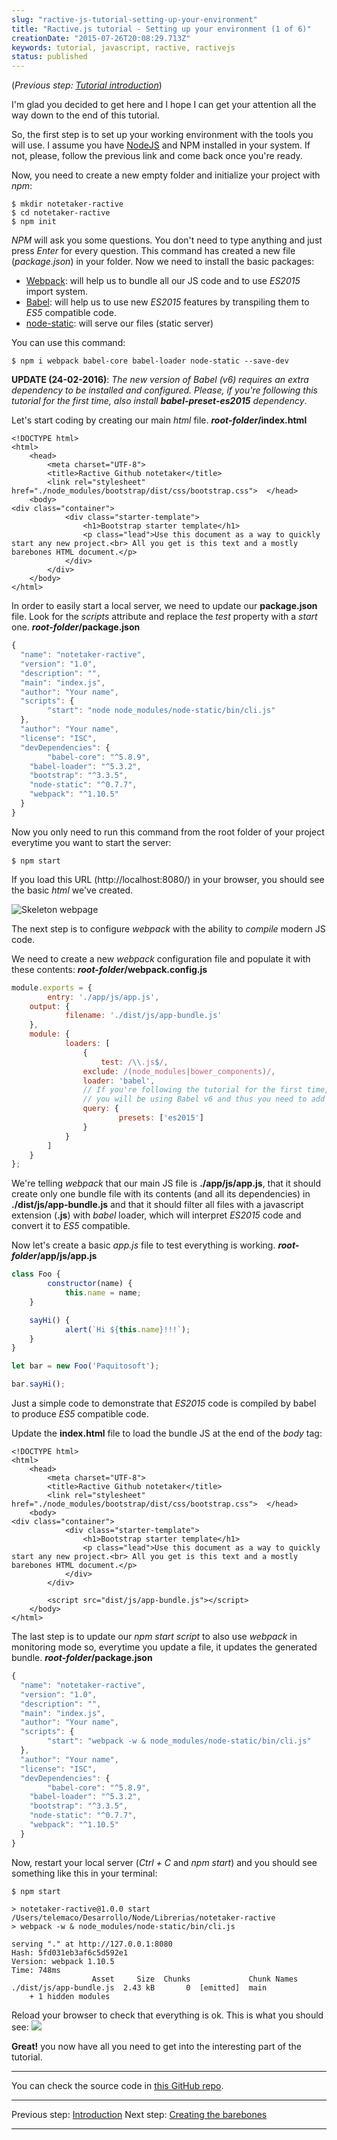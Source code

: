 ```yaml
---
slug: "ractive-js-tutorial-setting-up-your-environment"
title: "Ractive.js tutorial - Setting up your environment (1 of 6)"
creationDate: "2015-07-26T20:08:29.713Z"
keywords: tutorial, javascript, ractive, ractivejs
status: published
---
```


(_Previous step: [Tutorial introduction](/post/create-a-ractive-application-tutorial)_)

I'm glad you decided to get here and I hope I can get your attention all the way down to the end of this tutorial.

So, the first step is to set up your working environment with the tools you will use.
I assume you have [NodeJS](https://nodejs.org/download/) and NPM installed in your system. If not, please, follow the previous link and come back once you're ready.

Now, you need to create a new empty folder and initialize your project with _npm_:
```language
$ mkdir notetaker-ractive
$ cd notetaker-ractive
$ npm init
```
_NPM_ will ask you some questions. You don't need to type anything and just press _Enter_ for every question.
This command has created a new file (_package.json_) in your folder.
Now we need to install the basic packages:

- [Webpack](http://webpack.github.io/): will help us to bundle all our JS code and to use _ES2015_ import system.
- [Babel](https://babeljs.io/): will help us to use new _ES2015_ features by transpiling them to _ES5_ compatible code.
- [node-static](https://github.com/cloudhead/node-static): will serve our files (static server)

You can use this command:
```
$ npm i webpack babel-core babel-loader node-static --save-dev
```

**UPDATE (24-02-2016)**:
_The new version of Babel (v6) requires an extra dependency to be installed and configured. Please, if you're following this tutorial for the first time, also install **babel-preset-es2015** dependency_.

<!-- more -->

Let's start coding by creating our main _html_ file.
**_root-folder_/index.html**
```
<!DOCTYPE html>
<html>
	<head>
		<meta charset="UTF-8">
		<title>Ractive Github notetaker</title>
        <link rel="stylesheet" href="./node_modules/bootstrap/dist/css/bootstrap.css">	</head>
	<body>
<div class="container">
			<div class="starter-template">
				<h1>Bootstrap starter template</h1>
				<p class="lead">Use this document as a way to quickly start any new project.<br> All you get is this text and a mostly barebones HTML document.</p>
			</div>
		</div>
	</body>
</html>
```

In order to easily start a local server, we need to update our **package.json** file. Look for the _scripts_ attribute and replace the _test_ property with a _start_ one.
**_root-folder_/package.json**
```javascript
{
  "name": "notetaker-ractive",
  "version": "1.0",
  "description": "",
  "main": "index.js",
  "author": "Your name",
  "scripts": {
	    "start": "node node_modules/node-static/bin/cli.js"
  },
  "author": "Your name",
  "license": "ISC",
  "devDependencies": {
	    "babel-core": "^5.8.9",
    "babel-loader": "^5.3.2",
    "bootstrap": "^3.3.5",
    "node-static": "^0.7.7",
    "webpack": "^1.10.5"
  }
}
```
Now you only need to run this command from the root folder of your project everytime you want to start the server:

```
$ npm start
```
If you load this URL (http://localhost:8080/) in your browser, you should see the basic _html_ we've created.

![Skeleton webpage](../../images/ractive-tutorial/ractive-tutorial-01.png)

The next step is to configure _webpack_ with the ability to _compile_ modern JS code.

We need to create a new _webpack_ configuration file and populate it with these contents: **_root-folder_/webpack.config.js**
```javascript
module.exports = {
		entry: './app/js/app.js',
	output: {
			filename: './dist/js/app-bundle.js'
	},
	module: {
			loaders: [
				{
					test: /\\.js$/,
				exclude: /(node_modules|bower_components)/,
				loader: 'babel',
                // If you're following the tutorial for the first time, 
                // you will be using Babel v6 and thus you need to add this extra configuration
                query: {
	                    presets: ['es2015']
                }
			}
		]
	}
};
```
We're telling _webpack_ that our main JS file is **./app/js/app.js**, that it should create only one bundle file with its contents (and all its dependencies) in **./dist/js/app-bundle.js** and that it should filter all files with a javascript extension (**.js**) with _babel_ loader, which will interpret _ES2015_ code and convert it to _ES5_ compatible.

Now let's create a basic _app.js_ file to test everything is working.
**_root-folder_/app/js/app.js**
```javascript
class Foo {
		constructor(name) {
			this.name = name;
	}

	sayHi() {
			alert(`Hi ${this.name}!!!`);
	}
}

let bar = new Foo('Paquitosoft');

bar.sayHi();
```
Just a simple code to demonstrate that _ES2015_ code is compiled by babel to produce _ES5_ compatible code.

Update the **index.html** file to load the bundle JS at the end of the _body_ tag:
```
<!DOCTYPE html>
<html>
	<head>
		<meta charset="UTF-8">
		<title>Ractive Github notetaker</title>
        <link rel="stylesheet" href="./node_modules/bootstrap/dist/css/bootstrap.css">	</head>
	<body>
<div class="container">
			<div class="starter-template">
				<h1>Bootstrap starter template</h1>
				<p class="lead">Use this document as a way to quickly start any new project.<br> All you get is this text and a mostly barebones HTML document.</p>
			</div>
		</div>

        <script src="dist/js/app-bundle.js"></script>
	</body>
</html>
```

The last step is to update our _npm start script_ to also use _webpack_ in monitoring mode so, everytime you update a file, it updates the generated bundle.
**_root-folder_/package.json**
```javascript
{
  "name": "notetaker-ractive",
  "version": "1.0",
  "description": "",
  "main": "index.js",
  "author": "Your name",
  "scripts": {
	    "start": "webpack -w & node_modules/node-static/bin/cli.js"
  },
  "author": "Your name",
  "license": "ISC",
  "devDependencies": {
	    "babel-core": "^5.8.9",
    "babel-loader": "^5.3.2",
    "bootstrap": "^3.3.5",
    "node-static": "^0.7.7",
    "webpack": "^1.10.5"
  }
}
```
Now, restart your local server (_Ctrl + C_ and _npm start_) and you should see something like this in your terminal:
```
$ npm start

> notetaker-ractive@1.0.0 start /Users/telemaco/Desarrollo/Node/Librerias/notetaker-ractive
> webpack -w & node_modules/node-static/bin/cli.js

serving "." at http://127.0.0.1:8080
Hash: 5fd031eb3af6c5d592e1
Version: webpack 1.10.5
Time: 748ms
                  Asset     Size  Chunks             Chunk Names
./dist/js/app-bundle.js  2.43 kB       0  [emitted]  main
    + 1 hidden modules
```

Reload your browser to check that everything is ok.
This is what you should see:
![](../../images/ractive-tutorial/ractive-tutorial-02.png)

**Great!** you now have all you need to get into the interesting part of the tutorial.

---

You can check the source code in [this GitHub repo](https://github.com/PaquitoSoft/notetaker-ractive).

---

Previous step: [Introduction](/post/create-a-ractive-application-tutorial)
Next step: [Creating the barebones](/post/ractive-js-tutorial-creating-the-barebones)

---
